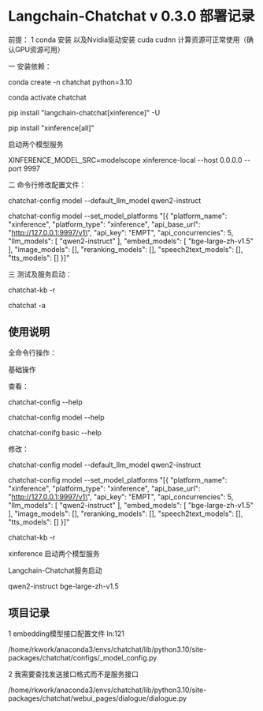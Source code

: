 # Langchain-Chatchat v 0.3.0 部署记录

前提：
1 conda 安装 以及Nvidia驱动安装 cuda cudnn 计算资源可正常使用（确认GPU资源可用）

一 安装依赖：

conda create -n chatchat python=3.10

conda activate chatchat

pip install "langchain-chatchat[xinference]" -U

pip install "xinference[all]"

启动两个模型服务

XINFERENCE_MODEL_SRC=modelscope xinference-local --host 0.0.0.0 --port 9997


二 命令行修改配置文件：

chatchat-config model --default_llm_model qwen2-instruct

chatchat-config model --set_model_platforms "[{
    \"platform_name\": \"xinference\",
    \"platform_type\": \"xinference\",
    \"api_base_url\": \"http://127.0.0.1:9997/v1\",
    \"api_key\": \"EMPT\",
    \"api_concurrencies\": 5,
    \"llm_models\": [
        \"qwen2-instruct\"
    ],
    \"embed_models\": [
        \"bge-large-zh-v1.5\"
    ],
    \"image_models\": [],
    \"reranking_models\": [],
    \"speech2text_models\": [],
    \"tts_models\": []
}]"

三 测试及服务启动：

chatchat-kb -r

chatchat -a


## 使用说明

全命令行操作：

基础操作

查看：

chatchat-config --help

chatchat-config model --help

chatchat-conifg basic --help

修改：

chatchat-config model --default_llm_model qwen2-instruct

chatchat-config model --set_model_platforms "[{
    \"platform_name\": \"xinference\",
    \"platform_type\": \"xinference\",
    \"api_base_url\": \"http://127.0.0.1:9997/v1\",
    \"api_key\": \"EMPT\",
    \"api_concurrencies\": 5,
    \"llm_models\": [
        \"qwen2-instruct\"
    ],
    \"embed_models\": [
        \"bge-large-zh-v1.5\"
    ],
    \"image_models\": [],
    \"reranking_models\": [],
    \"speech2text_models\": [],
    \"tts_models\": []
}]"

chatchat-kb -r

xinference 启动两个模型服务

Langchain-Chatchat服务启动


qwen2-instruct
bge-large-zh-v1.5 



## 项目记录

1 embedding模型接口配置文件 ln:121

/home/rkwork/anaconda3/envs/chatchat/lib/python3.10/site-packages/chatchat/configs/_model_config.py


2 我需要查找发送接口格式而不是服务接口

/home/rkwork/anaconda3/envs/chatchat/lib/python3.10/site-packages/chatchat/webui_pages/dialogue/dialogue.py


